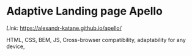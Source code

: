 # Adaptive Landing page Apello

_Link:_
https://alexandr-katane.github.io/apello/

HTML, CSS, BEM, JS, Cross-browser compatibility, adaptability for any device, 
